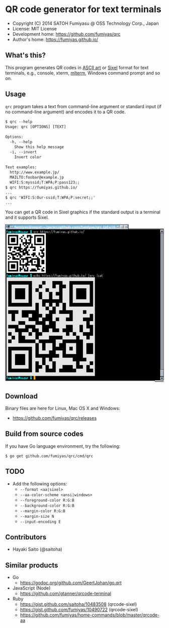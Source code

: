 QR code generator for text terminals
======================================================================

  * Copyright (C) 2014 SATOH Fumiyasu @ OSS Technology Corp., Japan
  * License: MIT License
  * Development home: <https://github.com/fumiyas/qrc>
  * Author's home: <https://fumiyas.github.io/>

What's this?
---------------------------------------------------------------------

This program generates QR codes in
[ASCII art](http://en.wikipedia.org/wiki/ASCII_art) or
[Sixel](http://en.wikipedia.org/wiki/Sixel) format for
text terminals, e.g., console, xterm,
[mlterm](http://sourceforge.net/projects/mlterm/),
Windows command prompt and so on.

Usage
---------------------------------------------------------------------

`qrc` program takes a text from command-line argument or standard
input (if no command-line argument) and encodes it to a QR code.

```console
$ qrc --help
Usage: qrc [OPTIONS] [TEXT]

Options:
  -h, --help
    Show this help message
  -i, --invert
    Invert color

Text examples:
  http://www.example.jp/
  MAILTO:foobar@example.jp
  WIFI:S:myssid;T:WPA;P:pass123;;
$ qrc https://fumiyas.github.io/
...
$ qrc 'WIFI:S:Our-ssid;T:WPA;P:secret;;'
...
```

You can get a QR code in Sixel graphics if the standard output is
a terminal and it supports Sixel.

![](qrc-demo.png)

Download
---------------------------------------------------------------------

Binary files are here for Linux, Mac OS X and Windows:

  * https://github.com/fumiyas/qrc/releases

Build from source codes
---------------------------------------------------------------------

If you have Go language environment, try the following:

```console
$ go get github.com/fumiyas/qrc/cmd/qrc
```

TODO
----------------------------------------------------------------------

  * Add the following options:
    * `--format <aa|sixel>`
    * `--aa-color-scheme <ansi|windows>`
    * `--foreground-color R:G:B`
    * `--background-color R:G:B`
    * `--margin-color R:G:B`
    * `--margin-size N`
    * `--input-encoding E`

Contributors
----------------------------------------------------------------------

  * Hayaki Saito (@saitoha)

Similar products
----------------------------------------------------------------------

  * Go
    * <https://godoc.org/github.com/GeertJohan/go.qrt>
  * JavaScript (Node)
    * <https://github.com/gtanner/qrcode-terminal>
  * Ruby
    * <https://gist.github.com/saitoha/10483508> (qrcode-sixel)
    * <https://gist.github.com/fumiyas/10490722> (qrcode-sixel)
    * <https://github.com/fumiyas/home-commands/blob/master/qrcode-aa>

